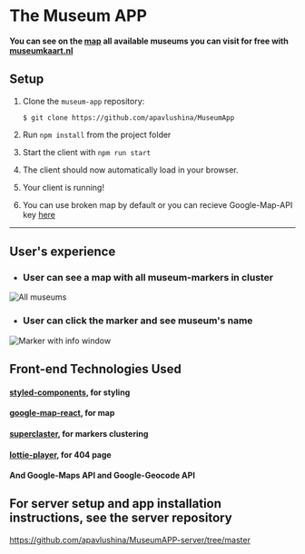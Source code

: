 # The Museum APP

**You can see on the [map](http://nameless-peak-28155.herokuapp.com/map) all available museums you can visit for free with [museumkaart.nl](https://www.museumkaart.nl/MijnMuseumkaart#)**

## Setup

1.  Clone the `museum-app` repository:

    `$ git clone https://github.com/apavlushina/MuseumApp`

2.  Run `npm install` from the project folder

3.  Start the client with `npm run start`

4.  The client should now automatically load in your browser.

5.  Your client is running!

6.  You can use broken map by default or you can recieve Google-Map-API key [here](https://developers.google.com/maps/documentation/javascript/get-api-key)

---

## User's experience

- ### User can see a map with all museum-markers in cluster

![All museums](https://i.ibb.co/nn7Kh6F/full-screen.png)

- ### User can click the marker and see museum's name

![Marker with info window](https://i.ibb.co/ZMLKpbm/one-Museum.png)

## Front-end Technologies Used

#### [styled-components](https://www.styled-components.com/), for styling

#### [google-map-react](https://github.com/google-map-react/google-map-react), for map

#### [superclaster](https://github.com/Tim152/clustering-google-map-react), for markers clustering

#### [lottie-player](https://lottiefiles.com/web-player), for 404 page

#### And Google-Maps API and Google-Geocode API

## For server setup and app installation instructions, see the server repository

https://github.com/apavlushina/MuseumAPP-server/tree/master
